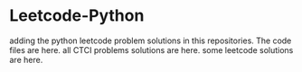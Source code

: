 # Leetcode-Python
adding the python leetcode problem solutions in this repositories. 
The code files are here.
all CTCI problems solutions are here.
some leetcode solutions are here.





















































































































































































































































